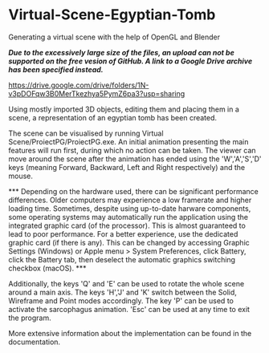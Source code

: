 # Virtual-Scene-Egyptian-Tomb
Generating a virtual scene with the help of OpenGL and Blender

***Due to the excessively large size of the files, an upload can not be supported on the free vesion of GitHub. A link to a Google Drive archive has been
specified instead.***

https://drive.google.com/drive/folders/1N-v3pDOFqw3B0MerTkezhya5PymZ6pa3?usp=sharing

Using mostly imported 3D objects, editing them and placing them in a scene, a representation of an egyptian tomb has been created. 

The scene can be visualised by running Virtual Scene/ProiectPG/ProiectPG.exe. An initial animation presenting the main features will run first, during which no action can be taken. The viewer can move around the scene after the animation has ended using the 'W','A','S','D' keys (meaning Forward, Backward, Left and Right respectively) and the mouse. 

*** Depending on the hardware used, there can be significant performance differences. Older computers may experience a low framerate and higher loading time. Sometimes, despite using up-to-date harware components, some operating systems may automatically run the application using the integrated graphic card (of the processor). This is almost guaranteed to lead to poor performance. For a better experience, use the dedicated graphic card (if there is any). This can be changed by accessing Graphic Settings (Windows) or Apple menu > System Preferences, click Battery, click the Battery tab, then deselect the automatic graphics switching checkbox (macOS). ***

Additionally, the keys 'Q' and 'E' can be used to rotate the whole scene around a main axis. The keys 'H','J' and 'K' switch between the Solid, Wireframe and Point modes accordingly. The key 'P' can be used to activate the sarcophagus animation. 'Esc' can be used at any time to exit the program. 

More extensive information about the implementation can be found in the documentation.


